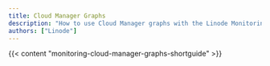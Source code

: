 ```yaml
---
title: Cloud Manager Graphs
description: "How to use Cloud Manager graphs with the Linode Monitoring."
authors: ["Linode"]
---
```


{{< content "monitoring-cloud-manager-graphs-shortguide" >}}